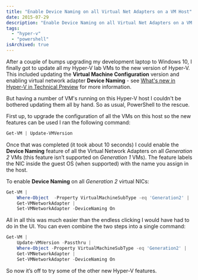 ```yaml
---
title: "Enable Device Naming on all Virtual Net Adapters on a VM Host"
date: 2015-07-29
description: "Enable Device Naming on all Virtual Net Adapters on a VM Host"
tags: 
  - "hyper-v"
  - "powershell"
isArchived: true
---
```


After a couple of bumps upgrading my development laptop to Windows 10, I finally got to update all my Hyper-V lab VMs to the new version of Hyper-V. This included updating the **Virtual Machine Configuration** version and enabling virtual network adapter **Device Naming** \- see [What's new in Hyper-V in Technical Preview](https://technet.microsoft.com/en-nz/library/dn765471.aspx) for more information.

But having a number of VM's running on this Hyper-V host I couldn't be bothered updating them all by hand. So as usual, PowerShell to the rescue.

First up, to upgrade the configuration of all the VMs on this host so the new features can be used I ran the following command:

```powershell
Get-VM | Update-VMVersion
```

Once that was completed (it took about 10 seconds) I could enable the **Device Naming** feature of all the Virtual Network Adapters on all *Generation 2* VMs (this feature isn’t supported on *Generation 1* VMs). The feature labels the NIC inside the guest OS (when supported) with the name you assign in the host.

To enable **Device Naming** on all *Generation 2* virtual NICs:

```powershell
Get-VM |
    Where-Object  -Property VirtualMachineSubType -eq 'Generation2' |
    Get-VMNetworkAdapter |
    Set-VMNetworkAdapter -DeviceNaming On
```

All in all this was much easier than the endless clicking I would have had to do in the UI. You can even combine the two steps into a single command:

```powershell
Get-VM |
    Update-VMVersion -Passthru |
    Where-Object -Property VirtualMachineSubType -eq 'Generation2' |
    Get-VMNetworkAdapter |
    Set-VMNetworkAdapter -DeviceNaming On
```

So now it’s off to try some of the other new Hyper-V features.
